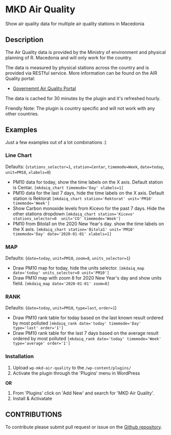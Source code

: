 # MKD Air Quality

Show air quality data for multiple air quality stations in Macedonia

## Description

The Air Quality data is provided by the Ministry of environment and physical planning of R. Macedonia and will only work for the country.

The data is measured by physical stations across the country and is provided via RESTful service. More information can be found on the AIR Quality portal:

* [Governemnt Air Quality Portal](http://air.moepp.gov.mk/?page_id=1351&lang=en)

The data is cached for 30 minutes by the plugin and it's refreshed hourly.

Friendly Note: The plugin is country specific and will not work with any other countries.

## Examples

Just a few examples out of a lot combinations :)

### Line Chart

Defaults: (`stations_selector=1`, `station=Centar`, `timemode=Week`, `date=today`, `unit=PM10`, `xlabels=0`)

* PM10 data for today, show the time labels on the X axis. Default station is Centar.
```[mkdaiq_chart timemode='Day' xlabels=1]```
* PM10 data for the last 7 days, hide the time labels on the X axis. Default station is Rektorat
```[mkdaiq_chart station='Rektorat' unit='PM10' timemode='Week']```
* Show Carbon monoxide levels from Kicevo for the past 7 days. Hide the other stations dropdown
```[mkdaiq_chart station='Kicevo' stations_selector=0  unit='CO' timemode='Week']```
* PM10 from Bitola1 on the 2020 New Year's day. show the time labels on the X axis.
```[mkdaiq_chart station='Bitola1' unit='PM10' timemode='Day' date='2020-01-01' xlabels=1]```

### MAP

Defaults: (`date=today`, `unit=PM10`, `zoom=8`, `units_selector=1`)

* Draw PM10 map for today, hide the units selector.
```[mkdaiq_map date='today' units_selector=0 unit='PM10']```
* Draw PM10 map with zoom 8 for 2020 New Year's day and show units field.
```[mkdaiq_map date='2020-01-01' zoom=8]```

### RANK

Defaults: (`date=today`, `unit=PM10`, `type=last`, `order=1`)

* Draw PM10 rank table for today based on the last known result ordered by most polluted
```[mkdaiq_rank date='today' timemode='Day' type='last' order='1']```
* Draw PM10 rank table for the last 7 days based on the average result ordered by most polluted
```[mkdaiq_rank date='today' timemode='Week' type='average' order='1']```

### Installation

1. Upload `wp-mkd-air-quality` to the `/wp-content/plugins/`
2. Activate the plugin through the 'Plugins' menu in WordPress

**OR**

1. From 'Plugins' click on 'Add New' and search for 'MKD Air Quality'.
2. Install & Activatate


## CONTRIBUTIONS

To contribute please submit pull request or issue on the [Github repository](https://github.com/gdarko/wp-mkd-air-quality).